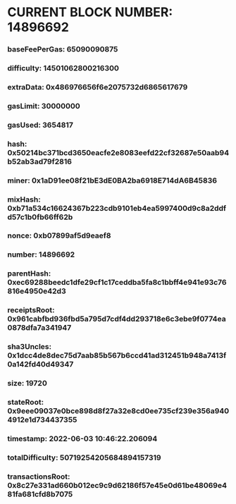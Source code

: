 # CURRENT BLOCK NUMBER: 14896692

### baseFeePerGas: 65090090875
### difficulty: 14501062800216300
### extraData: 0x486976656f6e2075732d6865617679
### gasLimit: 30000000
### gasUsed: 3654817
### hash: 0x50214bc371bcd3650eacfe2e8083eefd22cf32687e50aab94b52ab3ad79f2816
### miner: 0x1aD91ee08f21bE3dE0BA2ba6918E714dA6B45836
### mixHash: 0xb71a534c16624367b223cdb9101eb4ea5997400d9c8a2ddfd57c1b0fb66ff62b
### nonce: 0xb07899af5d9eaef8
### number: 14896692
### parentHash: 0xec69288beedc1dfe29cf1c17ceddba5fa8c1bbff4e941e93c76816e4950e42d3
### receiptsRoot: 0x961cabfbd936fbd5a795d7cdf4dd293718e6c3ebe9f0774ea0878dfa7a341947
### sha3Uncles: 0x1dcc4de8dec75d7aab85b567b6ccd41ad312451b948a7413f0a142fd40d49347
### size: 19720
### stateRoot: 0x9eee09037e0bce898d8f27a32e8cd0ee735cf239e356a9404912e1d734437355
### timestamp: 2022-06-03 10:46:22.206094
### totalDifficulty: 50719254205684894157319
### transactionsRoot: 0x8c27e331ad660b012ec9c9d62186f57e45e0d61be48069e481fa681cfd8b7075
